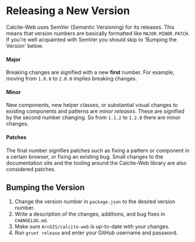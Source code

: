 # Releasing a New Version

Calcite-Web uses SemVer (Semantic Versioning) for its releases. This means that version numbers are basically formatted like `MAJOR.MINOR.PATCH`. If you're well acquainted with SemVer you should skip to 'Bumping the Version' below.

#### Major

Breaking changes are signified with a new **first** number. For example, moving from `1.0.0` to `2.0.0` implies breaking changes.

#### Minor

New components, new helper classes, or substantial visual changes to existing components and patterns are *minor releases*. These are signified by the second number changing. So from `1.1.2` to `1.2.0` there are minor changes.

#### Patches

The final number signifies patches such as fixing a pattern or component in a certain browser, or fixing an existing bug. Small changes to the documentation site and the tooling around the Calcite-Web library are also considered patches.

## Bumping the Version

1. Change the version number in `package.json` to the desired version number.
2. Write a description of the changes, additions, and bug fixes in `CHANGELOG.md`.
3. Make sure `ArcGIS/calcite-web` is up-to-date with your changes.
4. Run `grunt release` and enter your GitHub username and password.
